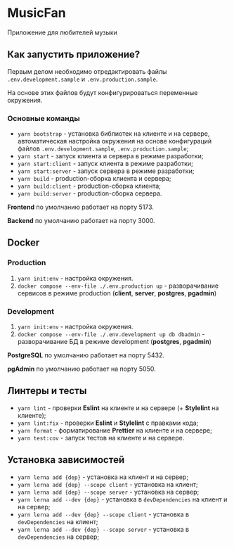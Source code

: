 # MusicFan

Приложение для любителей музыки

## Как запустить приложение?

Первым делом необходимо отредактировать файлы `.env.development.sample` и `.env.production.sample`.

На основе этих файлов будут конфигурироваться переменные окружения.

### Основные команды

- `yarn bootstrap` - установка библиотек на клиенте и на сервере, автоматическая настройка окружения на основе конфигураций файлов `.env.development.sample`, `.env.production.sample`;
- `yarn start` - запуск клиента и сервера в режиме разработки;
- `yarn start:client` - запуск клиента в режиме разработки;
- `yarn start:server` - запуск сервера в режиме разработки;
- `yarn build` - production-сборка клиента и сервера;
- `yarn build:client` - production-сборка клиента;
- `yarn build:server` - production-сборка сервера.

**Frontend** по умолчанию работает на порту 5173.

**Backend** по умолчанию работает на порту 3000.

## Docker

### Production

1. `yarn init:env` - настройка окружения.
2. `docker compose --env-file ./.env.production up` - разворачивание сервисов в режиме production (**client**, **server**, **postgres**, **pgadmin**)

### Development

1. `yarn init:env` - настройка окружения.
2. `docker compose --env-file ./.env.development up db dbadmin` - разворачивание БД в режиме development (**postgres**, **pgadmin**)

**PostgreSQL** по умолчанию работает на порту 5432.

**pgAdmin** по умолчанию работает на порту 5050.

## Линтеры и тесты

- `yarn lint` - проверки **Eslint** на клиенте и на сервере (+ **Stylelint** на клиенте);
- `yarn lint:fix` - проверки **Eslint** и **Stylelint** с правками кода;
- `yarn format` - форматирование **Prettier** на клиенте и на сервере;
- `yarn test:cov` - запуск тестов на клиенте и на сервере.

## Установка зависимостей

- `yarn lerna add {dep}` - установка на клиент и на сервер;
- `yarn lerna add {dep} --scope client` - установка на клиент;
- `yarn lerna add {dep} --scope server` - установка на сервер;
- `yarn lerna add --dev {dep}` - установка в `devDependencies` на клиент и на сервер;
- `yarn lerna add --dev {dep} --scope client` - установка в `devDependencies` на клиент;
- `yarn lerna add --dev {dep} --scope server` - установка в `devDependencies` на сервер;
